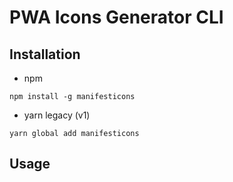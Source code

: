 # PWA Icons Generator CLI

## Installation
* npm 
```shell
npm install -g manifesticons
```

* yarn legacy (v1)
```shell
yarn global add manifesticons
```

## Usage 

